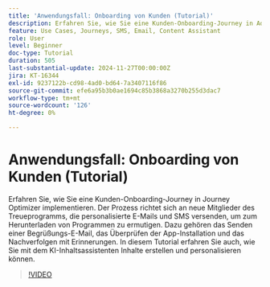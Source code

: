 ```yaml
---
title: 'Anwendungsfall: Onboarding von Kunden (Tutorial)'
description: Erfahren Sie, wie Sie eine Kunden-Onboarding-Journey in Adobe Journey Optimizer (AJO) implementieren. ​Der Prozess richtet sich an neue Mitglieder des Treueprogramms, die personalisierte E-Mails und SMS versenden, um zum Herunterladen von Programmen zu ermutigen. ​Dazu gehören das Senden einer Begrüßungs-E-Mail, das Überprüfen der App-Installation und das Nachverfolgen mit Erinnerungen. ​In diesem Tutorial erfahren Sie auch, wie Sie mit dem KI-Inhaltsassistenten Inhalte erstellen und personalisieren können.
feature: Use Cases, Journeys, SMS, Email, Content Assistant
role: User
level: Beginner
doc-type: Tutorial
duration: 505
last-substantial-update: 2024-11-27T00:00:00Z
jira: KT-16344
exl-id: 9237122b-cd98-4ad0-bd64-7a3407116f86
source-git-commit: efe6a95b3b0ae1694c85b3868a3270b255d3dac7
workflow-type: tm+mt
source-wordcount: '126'
ht-degree: 0%

---
```


# Anwendungsfall: Onboarding von Kunden (Tutorial)

Erfahren Sie, wie Sie eine Kunden-Onboarding-Journey in Journey Optimizer implementieren. Der Prozess richtet sich an neue Mitglieder des Treueprogramms, die personalisierte E-Mails und SMS versenden, um zum Herunterladen von Programmen zu ermutigen. Dazu gehören das Senden einer Begrüßungs-E-Mail, das Überprüfen der App-Installation und das Nachverfolgen mit Erinnerungen. &#x200B;In diesem Tutorial erfahren Sie auch, wie Sie mit dem KI-Inhaltsassistenten Inhalte erstellen und personalisieren können.

>[!VIDEO](https://video.tv.adobe.com/v/3440659/?learn=on&enablevpops&captions=ger)
